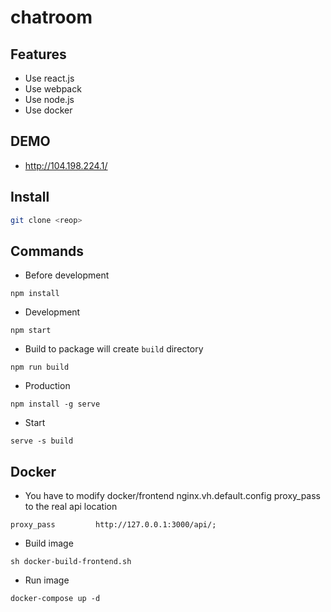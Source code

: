 # chatroom

## Features
 - Use react.js
 - Use webpack
 - Use node.js
 - Use docker
 
## DEMO
 - http://104.198.224.1/

## Install
```bash
git clone <reop>
```

## Commands
 - Before development
```
npm install
```

 - Development
```
npm start
```
 - Build to package will create `build` directory
```
npm run build
```
 - Production
```
npm install -g serve
```
 - Start 
```
serve -s build
```
 
 ## Docker

  - You have to modify docker/frontend nginx.vh.default.config proxy_pass to the real api location
```
proxy_pass         http://127.0.0.1:3000/api/;
```

  - Build image
```
sh docker-build-frontend.sh
```

  - Run image
```
docker-compose up -d
```
